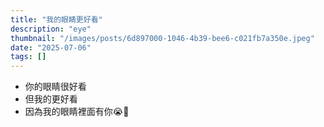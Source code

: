 ```yaml
---
title: "我的眼睛更好看"
description: "eye"
thumbnail: "/images/posts/6d897000-1046-4b39-bee6-c021fb7a350e.jpeg"
date: "2025-07-06"
tags: []
---
```

- 你的眼睛很好看
- 但我的更好看
- 因為我的眼睛裡面有你😭🫵
